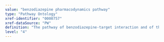 ```yaml
---
value: "benzodiazepine pharmacodynamics pathway"
type: "Pathway Ontology"
xref-identifier: "0000757"
xref-dataSource: "PW"
definition: "The pathway of benzodiazepine-target interaction and of the biochemical or physiological responses to drug. Benzodiazepines are a class of drugs used as sedatives. They act as ligands for the GABA-A receptor to stimulate its inhibitory activity. Genetic variations can cause differences in the response of the organism to the drug."
level: "4"
---
```

